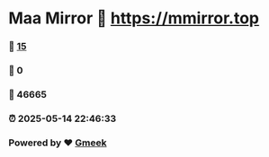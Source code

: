 # Maa Mirror :link: https://mmirror.top 
### :page_facing_up: [15](https://mmirror.top/tag.html) 
### :speech_balloon: 0 
### :hibiscus: 46665 
### :alarm_clock: 2025-05-14 22:46:33 
### Powered by :heart: [Gmeek](https://github.com/Meekdai/Gmeek)
